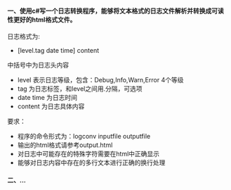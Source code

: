 #### 一、使用c#写一个日志转换程序，能够将文本格式的日志文件解析并转换成可读性更好的html格式文件。

日志格式为:
- [level.tag date time] content

中括号中为日志头内容
- level 表示日志等级，包含：Debug,Info,Warn,Error 4个等级
- tag 为日志标签，和level之间用.分隔，可选项
- date time 为日志时间
- content 为日志具体内容

要求：
- 程序的命令形式为：logconv inputfile outputfile
- 输出的html格式请参考output.html
- 对日志中可能存在的特殊字符需要在html中正确显示
- 能够对日志内容中存在的多行文本进行正确的换行处理

#### 二、...